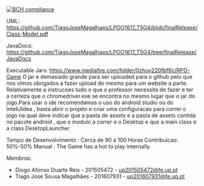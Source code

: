 [![BCH compliance](https://bettercodehub.com/edge/badge/TiagoJoseMagalhaes/LPOO1617_T5G4?branch=AndroidProject&token=8cc3949e4211773c91329c3e4357f448acdf770b)](https://bettercodehub.com/)

UML: https://github.com/TiagoJoseMagalhaes/LPOO1617_T5G4/blob/finalRelease/Class-Model.pdf

JavaDocs: https://github.com/TiagoJoseMagalhaes/LPOO1617_T5G4/tree/finalRelease/JavaDocs

Executable Jars: https://www.mediafire.com/folder/0zhuy220fbf6c/RPG-Game O jar e demasiado grande para ser uploaded para o github pelo que nos vimos obrigados a fazer upload do mesmo para um website a parte. Relativamente a instrucoes tudo o que o professor necessita de fazer e ter a certeza que o chromedriver.exe se encontra no mesmo lugar que o jar do jogo.Para usar o ide recomendamos o uso do android studio ou do InteliJIdea , basta abrir o projeto e criar uma configuracao para correr o jogo na qual deve indicar que a pasta de assets e a pasta de assets contida no pacote android , que o modulo a correr e o Desktop e que a main class e a class DesktopLauncher

Tempo de Desenvolvimento : Cerca de 90 a 100 Horas
Contribuicao: 50%-50%
Manual : The Game has a hot to play internally.

Membros:

- Diogo	Afonso	Duarte	Reis - 201505472 - up201505472@fe.up.pt
- Tiago	Jose	Sousa	Magalhães - 201607931 - up201607931@fe.up.pt

